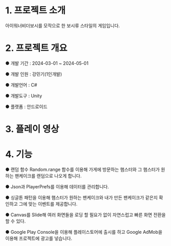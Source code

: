 # 1. 프로젝트 소개
아이워너비더보시를 모작으로 한 보시류 스타일의 게임입니다.

# 2. 프로젝트 개요
● 개발 기간 : 2024-03-01 ~ 2024-05-01

● 개발 인원 : 강민기(1인개발)

● 개발언어 : C#

● 개발도구 : Unity

● 플랫폼 : 안드로이드

# 3. 플레이 영상


# 4. 기능
● 랜덤 함수 Random.range 함수를 이용해 가게에 방문하는 햄스터와 그 햄스터가 원하는 팬케이크를 랜덤으로 나오게 합니다.

● Json과 PlayerPrefs를 이용해 데이터를 관리합니다.

● 싱글톤 패턴을 이용해 햄스터가 원하는 팬케이크와 내가 만든 팬케이크가 같은지 확인하고 그에 맞는 이벤트를 제공합니다.

● Canvas를 Slide해 여러 화면들을 로딩 할 필요가 없이 자연스럽고 빠른 화면 전환을 할 수 있다.

● Google Play Console을 이용해 플레이스토어에 출시를 하고 Google AdMob을 이용해 프로젝트에 광고를 넣습니다.
